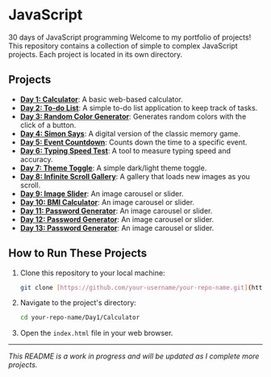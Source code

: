 # JavaScript
30 days of JavaScript programming
Welcome to my portfolio of projects! This repository contains a collection of simple to complex JavaScript projects. Each project is located in its own directory.

## Projects

* **[Day 1: Calculator](Day1/Calculator)**: A basic web-based calculator.
* **[Day 2: To-do List](Day2/To-doList)**: A simple to-do list application to keep track of tasks.
* **[Day 3: Random Color Generator](Day3/RandomColorGenerator)**: Generates random colors with the click of a button.
* **[Day 4: Simon Says](Day4/SimonSays)**: A digital version of the classic memory game.
* **[Day 5: Event Countdown](Day5/Eventcountdown)**: Counts down the time to a specific event.
* **[Day 6: Typing Speed Test](Day6/Typingspeedtest)**: A tool to measure typing speed and accuracy.
* **[Day 7: Theme Toggle](Day7/Themetoggle)**: A simple dark/light theme toggle.
* **[Day 8: Infinite Scroll Gallery](Day8/InfiniteScrollGallery)**: A gallery that loads new images as you scroll.
* **[Day 9: Image Slider](Day9/Imageslider)**: An image carousel or slider.
* **[Day 10: BMI Calculator](Day10/BMIcalculator)**: An image carousel or slider.
* **[Day 11: Password Generator](Day11/PasswordGenerator)**: An image carousel or slider.
* **[Day 12: Password Generator](Day11/PasswordGenerator)**: An image carousel or slider.
* **[Day 13: Password Generator](Day11/PasswordGenerator)**: An image carousel or slider.

## How to Run These Projects

1.  Clone this repository to your local machine:
    ```bash
    git clone [https://github.com/your-username/your-repo-name.git](https://github.com/your-username/your-repo-name.git)
    ```
2.  Navigate to the project's directory:
    ```bash
    cd your-repo-name/Day1/Calculator
    ```
3.  Open the `index.html` file in your web browser.

---
_This README is a work in progress and will be updated as I complete more projects._
